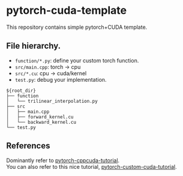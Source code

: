 # pytorch-cuda-template

This repository contains simple pytorch+CUDA template.

## File hierarchy.

- `function/*.py`: define your custom torch function.
- `src/main.cpp`: torch -> cpu
- `src/*.cu`: cpu -> cuda/kernel
- `test.py`: debug your implementation.

```
${root_dir}
├── function
│   └── trilinear_interpolation.py
├── src
│   ├── main.cpp
│   ├── forward_kernel.cu
│   └── backward_kernel.cu
└── test.py
```

## References

Dominantly refer to [pytorch-cppcuda-tutorial](https://github.com/kwea123/pytorch-cppcuda-tutorial). <br>
You can also refer to this nice tutorial, [pytorch-custom-cuda-tutorial](https://github.com/chrischoy/pytorch-custom-cuda-tutorial?tab=readme-ov-file).
